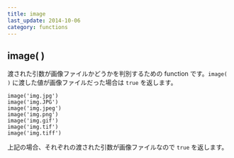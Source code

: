 ```yaml
---
title: image
last_update: 2014-10-06
category: functions
---
```


## image( )

渡された引数が画像ファイルかどうかを判別するための function です。`image( )` に渡した値が画像ファイルだった場合は `true` を返します。

```
image('img.jpg')
image('img.JPG')
image('img.jpeg')
image('img.png')
image('img.gif')
image('img.tif')
image('img.tiff')
```

上記の場合、それぞれの渡された引数が画像ファイルなので `true` を返します。